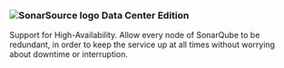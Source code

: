### ![SonarSource logo](/images/sonarsource-icon.png) Data Center Edition

Support for High-Availability. Allow every node of SonarQube to be redundant, in order to keep the service up at all times without worrying about downtime or interruption.
